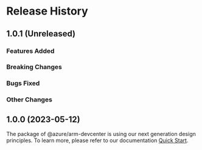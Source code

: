 # Release History

## 1.0.1 (Unreleased)

### Features Added

### Breaking Changes

### Bugs Fixed

### Other Changes

## 1.0.0 (2023-05-12)

The package of @azure/arm-devcenter is using our next generation design principles. To learn more, please refer to our documentation [Quick Start](https://aka.ms/js-track2-quickstart).
